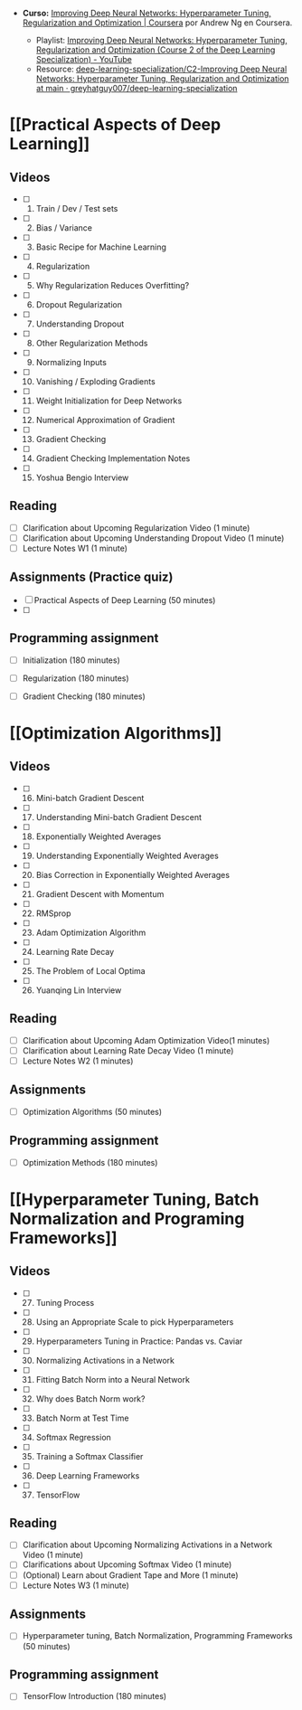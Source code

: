 - **Curso:** [Improving Deep Neural Networks: Hyperparameter Tuning, Regularization and Optimization | Coursera](https://www.coursera.org/learn/deep-neural-network?specialization=deep-learning) por Andrew Ng en Coursera.


	- Playlist: [Improving Deep Neural Networks: Hyperparameter Tuning, Regularization and Optimization (Course 2 of the Deep Learning Specialization) - YouTube](https://www.youtube.com/playlist?list=PLkDaE6sCZn6Hn0vK8co82zjQtt3T2Nkqc)
	- Resource: [deep-learning-specialization/C2-Improving Deep Neural Networks: Hyperparameter Tuning, Regularization and Optimization at main · greyhatguy007/deep-learning-specialization](https://github.com/greyhatguy007/deep-learning-specialization/tree/main/C2-Improving%20Deep%20Neural%20Networks%3A%20Hyperparameter%20Tuning%2C%20Regularization%20and%20Optimization)

# [[Practical Aspects of Deep Learning]]

## Videos

- [ ] 1. Train / Dev / Test sets
- [ ] 2. Bias / Variance
- [ ] 3. Basic Recipe for Machine Learning
- [ ] 4. Regularization
- [ ] 5. Why Regularization Reduces Overfitting?
- [ ] 6. Dropout Regularization
- [ ] 7. Understanding Dropout
- [ ] 8. Other Regularization Methods
- [ ] 9. Normalizing Inputs
- [ ] 10. Vanishing / Exploding Gradients
- [ ] 11. Weight Initialization for Deep Networks
- [ ] 12. Numerical Approximation of Gradient
- [ ] 13. Gradient Checking
- [ ] 14. Gradient Checking Implementation Notes
- [ ] 15. Yoshua Bengio Interview


## Reading
- [ ] Clarification about Upcoming Regularization Video (1 minute)
- [ ] Clarification about Upcoming Understanding Dropout Video (1 minute)
- [ ] Lecture Notes W1 (1 minute)

## Assignments (Practice quiz)
- [ ] Practical Aspects of Deep Learning (50 minutes)
- [ ] 
## Programming assignment
- [ ] Initialization (180 minutes)
- [ ] Regularization (180 minutes)
- [ ] Gradient Checking (180 minutes)



# [[Optimization Algorithms]]

## Videos

- [ ] 16. Mini-batch Gradient Descent
- [ ] 17. Understanding Mini-batch Gradient Descent
- [ ] 18. Exponentially Weighted Averages
- [ ] 19. Understanding Exponentially Weighted Averages
- [ ] 20. Bias Correction in Exponentially Weighted Averages
- [ ] 21. Gradient Descent with Momentum
- [ ] 22. RMSprop
- [ ] 23. Adam Optimization Algorithm
- [ ] 24. Learning Rate Decay
- [ ] 25. The Problem of Local Optima
- [ ] 26. Yuanqing Lin Interview

## Reading
- [ ] Clarification about Upcoming Adam Optimization Video(1 minutes)
- [ ] Clarification about Learning Rate Decay Video (1 minute)
- [ ] Lecture Notes W2 (1 minutes)

## Assignments 
- [ ] Optimization Algorithms (50 minutes)
## Programming assignment
- [ ] Optimization Methods (180 minutes)


# [[Hyperparameter Tuning, Batch Normalization and Programing Frameworks]]

## Videos

- [ ] 27. Tuning Process
- [ ] 28. Using an Appropriate Scale to pick Hyperparameters
- [ ] 29. Hyperparameters Tuning in Practice: Pandas vs. Caviar
- [ ] 30. Normalizing Activations in a Network
- [ ] 31. Fitting Batch Norm into a Neural Network
- [ ] 32. Why does Batch Norm work?
- [ ] 33. Batch Norm at Test Time
- [ ] 34. Softmax Regression
- [ ] 35. Training a Softmax Classifier
- [ ] 36. Deep Learning Frameworks
- [ ] 37. TensorFlow


## Reading
- [ ] Clarification about Upcoming Normalizing Activations in a Network Video (1 minute)
- [ ] Clarifications about Upcoming Softmax Video (1 minute)
- [ ] (Optional) Learn about Gradient Tape and More (1 minute)
- [ ] Lecture Notes W3 (1 minute)

## Assignments
- [ ] Hyperparameter tuning, Batch Normalization, Programming Frameworks (50 minutes)

## Programming assignment
- [ ] TensorFlow Introduction (180 minutes)
